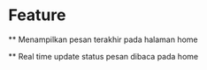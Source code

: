 # Feature

** Menampilkan pesan terakhir pada halaman home

** Real time update status pesan dibaca pada home



